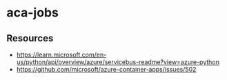 # aca-jobs

## Resources
* https://learn.microsoft.com/en-us/python/api/overview/azure/servicebus-readme?view=azure-python
* https://github.com/microsoft/azure-container-apps/issues/502